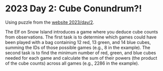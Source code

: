 # 2023 Day 2: Cube Conundrum?!

Using puzzle from the [website 2023/day/2](https://adventofcode.com/2023/day/2).

The Elf on Snow Island introduces a game where you deduce cube counts from observations. The first task is to determine which games could have been played with a bag containing 12 red, 13 green, and 14 blue cubes, summing the IDs of those possible games (e.g., 8 in the example). The second task is to find the minimum number of red, green, and blue cubes needed for each game and calculate the sum of their powers (the product of the cube counts) across all games (e.g., 2286 in the example).
